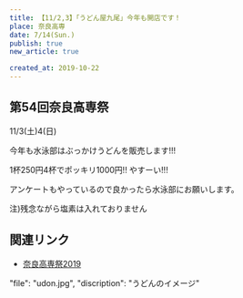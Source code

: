 ```yaml
---
title: 【11/2,3】「うどん屋九尾」今年も開店です！
place: 奈良高専
date: 7/14(Sun.)
publish: true
new_article: true

created_at: 2019-10-22
---
```


## 第54回奈良高専祭

11/3(土)4(日)

今年も水泳部はぶっかけうどんを販売します!!!

1杯250円4杯でポッキリ1000円!! やすーい!!!

アンケートもやっているので良かったら水泳部にお願いします。

注)残念ながら塩素は入れておりません

## 関連リンク

- [奈良高専祭2019](https://www.nara-k.ac.jp/kousensai/)

 "file": "udon.jpg",
      "discription": "うどんのイメージ"
  
